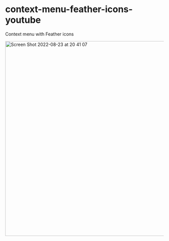 # context-menu-feather-icons-youtube

Context menu with Feather icons

<img width="617" alt="Screen Shot 2022-08-23 at 20 41 07" src="https://user-images.githubusercontent.com/97748602/186173458-df9e9321-e18f-472b-91dd-eedf8f0972fc.png">
